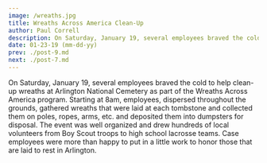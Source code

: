 ```yaml
---
image: /wreaths.jpg
title: Wreaths Across America Clean-Up
author: Paul Correll
description: On Saturday, January 19, several employees braved the cold to help clean-up wreaths at Arlington National Cemetery as part of the Wreaths Across America program.
date: 01-23-19 (mm-dd-yy)
prev: ./post-9.md
next: ./post-7.md
---
```


<BlogPost>
<p>
On Saturday, January 19, several employees braved the cold to help clean-up wreaths at Arlington National Cemetery as part of the Wreaths Across America program. Starting at 8am, employees, dispersed throughout the grounds, gathered wreaths that were laid at each tombstone and collected them on poles, ropes, arms, etc. and deposited them into dumpsters for disposal. The event was well organized and drew hundreds of local volunteers from Boy Scout troops to high school lacrosse teams. Case employees were more than happy to put in a little work to honor those that are laid to rest in Arlington.
</p>
</BlogPost>
